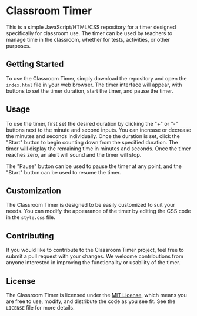 # Classroom Timer

This is a simple JavaScript/HTML/CSS repository for a timer designed specifically for classroom use. The timer can be used by teachers to manage time in the classroom, whether for tests, activities, or other purposes.

## Getting Started

To use the Classroom Timer, simply download the repository and open the `index.html` file in your web browser. The timer interface will appear, with buttons to set the timer duration, start the timer, and pause the timer.

## Usage

To use the timer, first set the desired duration by clicking the "+" or "-" buttons next to the minute and second inputs. You can increase or decrease the minutes and seconds individually. Once the duration is set, click the "Start" button to begin counting down from the specified duration. The timer will display the remaining time in minutes and seconds. Once the timer reaches zero, an alert will sound and the timer will stop.

The "Pause" button can be used to pause the timer at any point, and the "Start" button can be used to resume the timer.

## Customization

The Classroom Timer is designed to be easily customized to suit your needs. You can modify the appearance of the timer by editing the CSS code in the `style.css` file.

## Contributing

If you would like to contribute to the Classroom Timer project, feel free to submit a pull request with your changes. We welcome contributions from anyone interested in improving the functionality or usability of the timer.

## License

The Classroom Timer is licensed under the [MIT License](https://opensource.org/licenses/MIT), which means you are free to use, modify, and distribute the code as you see fit. See the `LICENSE` file for more details.
